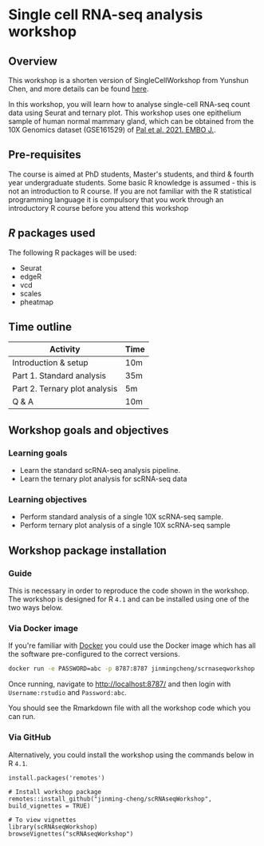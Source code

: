 # Single cell RNA-seq analysis workshop

## Overview

This workshop is a shorten version of SingleCellWorkshop from Yunshun Chen, and more details can be found [here](https://yunshun.github.io/SingleCellWorkshop/articles/SingleCellWorkshop.html).

In this workshop, you will learn how to analyse single-cell RNA-seq count data using Seurat and ternary plot. This workshop uses one epithelium sample of human normal mammary gland, which can be obtained from the 10X Genomics dataset (GSE161529) of [Pal et al. 2021. EMBO J.](https://doi.org/10.15252/embj.2020107333).

## Pre-requisites

The course is aimed at PhD students, Master's students, and third & fourth year undergraduate students.
Some basic R knowledge is assumed - this is not an introduction to R course.
If you are not familiar with the R statistical programming language it is compulsory that you work through an introductory R course before you attend this workshop

## _R_ packages used

The following R packages will be used:

* Seurat
* edgeR
* vcd
* scales
* pheatmap


## Time outline

| Activity                         | Time |
|----------------------------------|------|
| Introduction & setup             | 10m  |
| Part 1. Standard analysis        | 35m  |
| Part 2. Ternary plot analysis    |  5m  |
| Q & A                            | 10m  |


## Workshop goals and objectives

### Learning goals

 - Learn the standard scRNA-seq analysis pipeline.
 - Learn the ternary plot analysis for scRNA-seq data

### Learning objectives

 - Perform standard analysis of a single 10X scRNA-seq sample.
 - Perform ternary plot analysis of a single 10X scRNA-seq sample

## Workshop package installation

### Guide
This is necessary in order to reproduce the code shown in the workshop.
The workshop is designed for R `4.1` and can be installed using one of the two ways below.

### Via Docker image

If you're familiar with [Docker](https://docs.docker.com/get-docker/) you could use the Docker image which has all the software pre-configured to the correct versions.

```sh
docker run -e PASSWORD=abc -p 8787:8787 jinmingcheng/scrnaseqworkshop
```

Once running, navigate to <http://localhost:8787/> and then login with
`Username:rstudio` and `Password:abc`.

You should see the Rmarkdown file with all the workshop code which you can run.


### Via GitHub

Alternatively, you could install the workshop using the commands below in R `4.1`.

```
install.packages('remotes')

# Install workshop package
remotes::install_github("jinming-cheng/scRNAseqWorkshop", build_vignettes = TRUE)

# To view vignettes
library(scRNAseqWorkshop)
browseVignettes("scRNAseqWorkshop")
```
